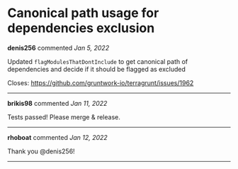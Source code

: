 # Canonical path usage for dependencies exclusion

**denis256** commented *Jan 5, 2022*

Updated `flagModulesThatDontInclude` to get canonical path of dependencies and decide if it should be flagged as excluded

Closes: https://github.com/gruntwork-io/terragrunt/issues/1962
<br />
***


**brikis98** commented *Jan 11, 2022*

Tests passed! Please merge & release.
***

**rhoboat** commented *Jan 12, 2022*

Thank you @denis256!
***

